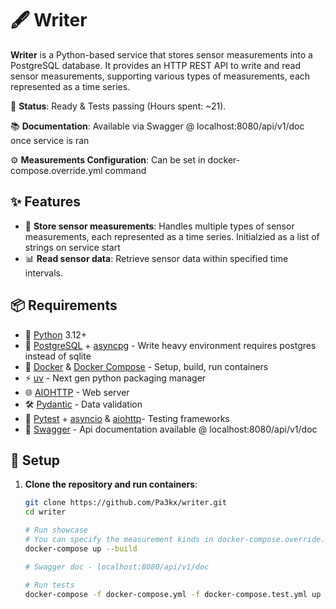 # 🖋️ Writer

**Writer** is a Python-based service that stores sensor measurements into a PostgreSQL database. It provides an HTTP REST API to write and read sensor measurements, supporting various types of measurements, each represented as a time series.

🚧 **Status**: Ready & Tests passing (Hours spent: ~21).

📚 **Documentation**: Available via Swagger @ localhost:8080/api/v1/doc once service is ran

⚙️ **Measurements Configuration**: Can be set in docker-compose.override.yml command

## ✨ Features

- 📝 **Store sensor measurements**: Handles multiple types of sensor measurements, each represented as a time series. Initialzied as a list of strings on service start
- 📊 **Read sensor data**: Retrieve sensor data within specified time intervals.

## 📦 Requirements

- 🐍 [Python](https://www.python.org/) 3.12+
- 🐘 [PostgreSQL](https://www.postgresql.org/) + [asyncpg](https://magicstack.github.io/asyncpg/current/) - Write heavy environment requires postgres instead of sqlite
- 🐳 [Docker](https://www.docker.com/) & [Docker Compose](https://docs.docker.com/compose/) - Setup, build, run containers
- ⚡ [uv](https://astral.sh/blog/uv-unified-python-packaging) - Next gen python packaging manager
- 🌐 [AIOHTTP](https://docs.aiohttp.org/en/stable/) - Web server
- 🛠️ [Pydantic](https://docs.pydantic.dev/latest/) - Data validation
- 🧪 [Pytest](https://docs.pytest.org/en/stable/) + [asyncio](https://pytest-asyncio.readthedocs.io/en/latest/) & [aiohttp](https://docs.aiohttp.org/en/v3.7.4/testing.html/)- Testing frameworks
- 📖 [Swagger](https://swagger.io/) - Api documentation available @ localhost:8080/api/v1/doc

## 🚀 Setup

1. **Clone the repository and run containers**:
   ```bash
   git clone https://github.com/Pa3kx/writer.git
   cd writer

   # Run showcase
   # You can specify the measurement kinds in docker-compose.override.yml command
   docker-compose up --build 

   # Swagger doc - localhost:8080/api/v1/doc

   # Run tests
   docker-compose -f docker-compose.yml -f docker-compose.test.yml up --build

